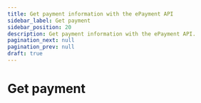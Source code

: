 ```yaml
---
title: Get payment information with the ePayment API
sidebar_label: Get payment
sidebar_position: 20
description: Get payment information with the ePayment API.
pagination_next: null
pagination_prev: null
draft: true
---
```


# Get payment

